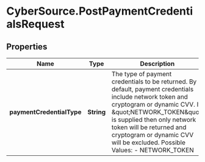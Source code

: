 # CyberSource.PostPaymentCredentialsRequest

## Properties
Name | Type | Description | Notes
------------ | ------------- | ------------- | -------------
**paymentCredentialType** | **String** | The type of payment credentials to be returned. By default, payment credentials include network token and cryptogram or dynamic CVV. If \&quot;NETWORK_TOKEN\&quot; is supplied then only network token will be returned and cryptogram or dynamic CVV will be excluded.   Possible Values:   - NETWORK_TOKEN  | [optional] 


